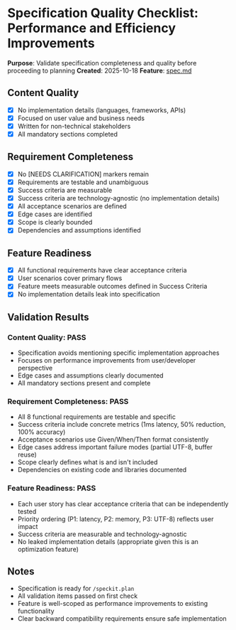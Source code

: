 # Specification Quality Checklist: Performance and Efficiency Improvements

**Purpose**: Validate specification completeness and quality before proceeding to planning
**Created**: 2025-10-18
**Feature**: [spec.md](../spec.md)

## Content Quality

- [x] No implementation details (languages, frameworks, APIs)
- [x] Focused on user value and business needs
- [x] Written for non-technical stakeholders
- [x] All mandatory sections completed

## Requirement Completeness

- [x] No [NEEDS CLARIFICATION] markers remain
- [x] Requirements are testable and unambiguous
- [x] Success criteria are measurable
- [x] Success criteria are technology-agnostic (no implementation details)
- [x] All acceptance scenarios are defined
- [x] Edge cases are identified
- [x] Scope is clearly bounded
- [x] Dependencies and assumptions identified

## Feature Readiness

- [x] All functional requirements have clear acceptance criteria
- [x] User scenarios cover primary flows
- [x] Feature meets measurable outcomes defined in Success Criteria
- [x] No implementation details leak into specification

## Validation Results

### Content Quality: PASS
- Specification avoids mentioning specific implementation approaches
- Focuses on performance improvements from user/developer perspective
- Edge cases and assumptions clearly documented
- All mandatory sections present and complete

### Requirement Completeness: PASS
- All 8 functional requirements are testable and specific
- Success criteria include concrete metrics (1ms latency, 50% reduction, 100% accuracy)
- Acceptance scenarios use Given/When/Then format consistently
- Edge cases address important failure modes (partial UTF-8, buffer reuse)
- Scope clearly defines what is and isn't included
- Dependencies on existing code and libraries documented

### Feature Readiness: PASS
- Each user story has clear acceptance criteria that can be independently tested
- Priority ordering (P1: latency, P2: memory, P3: UTF-8) reflects user impact
- Success criteria are measurable and technology-agnostic
- No leaked implementation details (appropriate given this is an optimization feature)

## Notes

- Specification is ready for `/speckit.plan`
- All validation items passed on first check
- Feature is well-scoped as performance improvements to existing functionality
- Clear backward compatibility requirements ensure safe implementation
